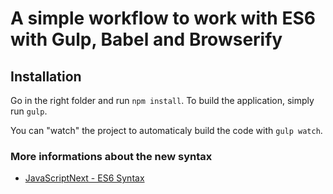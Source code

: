 # A simple workflow to work with ES6 with Gulp, Babel and Browserify

## Installation

Go in the right folder and run `npm install`.
To build the application, simply run `gulp`.

You can "watch" the project to automaticaly build the code with `gulp watch`.


### More informations about the new syntax

 - [Java​Script​Next - ES6 Syntax](https://packagecontrol.io/packages/JavaScriptNext%20-%20ES6%20Syntax)
